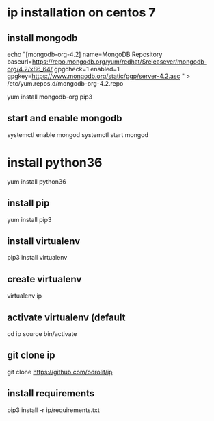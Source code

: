 # ip installation on centos 7

## install mongodb
echo "[mongodb-org-4.2]
name=MongoDB Repository
baseurl=https://repo.mongodb.org/yum/redhat/$releasever/mongodb-org/4.2/x86_64/
gpgcheck=1
enabled=1
gpgkey=https://www.mongodb.org/static/pgp/server-4.2.asc
" > /etc/yum.repos.d/mongodb-org-4.2.repo

yum install mongodb-org pip3

## start and enable mongodb
systemctl enable mongod
systemctl start mongod

# install python36
yum install python36

## install pip
yum install pip3

## install virtualenv
pip3 install virtualenv

## create virtualenv
virtualenv ip

## activate virtualenv (default 
cd ip
source bin/activate

## git clone ip
git clone https://github.com/odrolit/ip

## install requirements
pip3 install -r ip/requirements.txt
